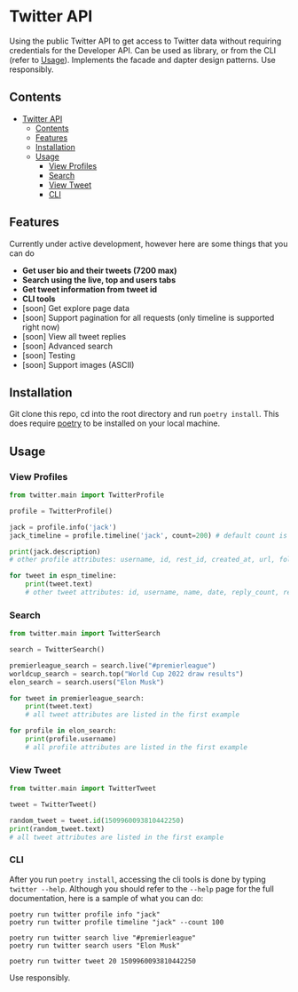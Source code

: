 # Twitter API
Using the public Twitter API to get access to Twitter data without requiring credentials for the Developer API. Can be used as library, or from the CLI (refer to [Usage](#usage)). Implements the facade and dapter design patterns. Use responsibly. 

## Contents
- [Twitter API](#twitter-api)
  - [Contents](#contents)
  - [Features](#features)
  - [Installation](#installation)
  - [Usage](#usage)
    - [View Profiles](#view-profiles)
    - [Search](#search)
    - [View Tweet](#view-tweet)
    - [CLI](#cli)


   

## Features
Currently under active development, however here are some things that you can do

- **Get user bio and their tweets (7200 max)**
- **Search using the live, top and users tabs**
- **Get tweet information from tweet id**
- **CLI tools**
- [soon] Get explore page data
- [soon] Support pagination for all requests (only timeline is supported right now)
- [soon] View all tweet replies
- [soon] Advanced search
- [soon] Testing 
- [soon] Support images (ASCII)


## Installation 
Git clone this repo, cd into the root directory and run ```poetry install```. This does require [poetry](https://python-poetry.org/) to be installed on your local machine. 

## Usage
### View Profiles
```python
from twitter.main import TwitterProfile

profile = TwitterProfile()

jack = profile.info('jack')
jack_timeline = profile.timeline('jack', count=200) # default count is 40

print(jack.description) 
# other profile attributes: username, id, rest_id, created_at, url, followers_count, following_count, banner_url, logo_url 

for tweet in espn_timeline:
    print(tweet.text) 
    # other tweet attributes: id, username, name, date, reply_count, retweet_count, like_count

```
### Search
```python
from twitter.main import TwitterSearch

search = TwitterSearch()

premierleague_search = search.live("#premierleague")
worldcup_search = search.top("World Cup 2022 draw results")
elon_search = search.users("Elon Musk")

for tweet in premierleague_search:
    print(tweet.text) 
    # all tweet attributes are listed in the first example

for profile in elon_search:
    print(profile.username) 
    # all profile attributes are listed in the first example

```
### View Tweet
```python
from twitter.main import TwitterTweet

tweet = TwitterTweet()

random_tweet = tweet.id(1509960093810442250)
print(random_tweet.text)
# all tweet attributes are listed in the first example

```

### CLI
After you run `poetry install`, accessing the cli tools is done by typing `twitter --help`. Although you should refer to the `--help` page for the full documentation, here is a sample of what you can do:
```
poetry run twitter profile info "jack"
poetry run twitter profile timeline "jack" --count 100
```
```
poetry run twitter search live "#premierleague"
poetry run twitter search users "Elon Musk"
```
```
poetry run twitter tweet 20 1509960093810442250
```


Use responsibly.
